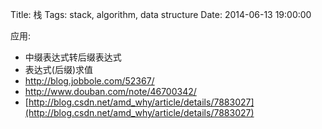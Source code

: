 Title: 栈
Tags: stack, algorithm, data structure
Date: 2014-06-13 19:00:00

应用:
- 中缀表达式转后缀表达式
- 表达式(后缀)求值
- http://blog.jobbole.com/52367/
- http://www.douban.com/note/46700342/
- [http://blog.csdn.net/amd_why/article/details/7883027](http://blog.csdn.net/amd_why/article/details/7883027)
